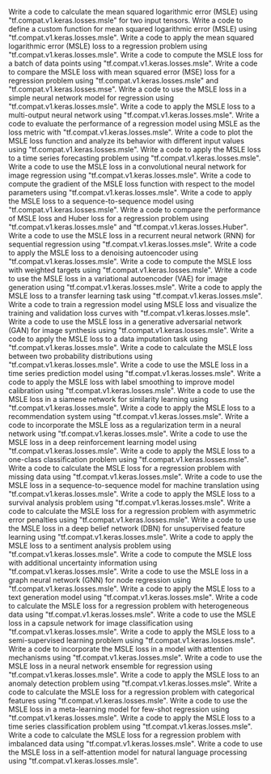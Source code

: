 Write a code to calculate the mean squared logarithmic error (MSLE) using "tf.compat.v1.keras.losses.msle" for two input tensors.
Write a code to define a custom function for mean squared logarithmic error (MSLE) using "tf.compat.v1.keras.losses.msle".
Write a code to apply the mean squared logarithmic error (MSLE) loss to a regression problem using "tf.compat.v1.keras.losses.msle".
Write a code to compute the MSLE loss for a batch of data points using "tf.compat.v1.keras.losses.msle".
Write a code to compare the MSLE loss with mean squared error (MSE) loss for a regression problem using "tf.compat.v1.keras.losses.msle" and "tf.compat.v1.keras.losses.mse".
Write a code to use the MSLE loss in a simple neural network model for regression using "tf.compat.v1.keras.losses.msle".
Write a code to apply the MSLE loss to a multi-output neural network using "tf.compat.v1.keras.losses.msle".
Write a code to evaluate the performance of a regression model using MSLE as the loss metric with "tf.compat.v1.keras.losses.msle".
Write a code to plot the MSLE loss function and analyze its behavior with different input values using "tf.compat.v1.keras.losses.msle".
Write a code to apply the MSLE loss to a time series forecasting problem using "tf.compat.v1.keras.losses.msle".
Write a code to use the MSLE loss in a convolutional neural network for image regression using "tf.compat.v1.keras.losses.msle".
Write a code to compute the gradient of the MSLE loss function with respect to the model parameters using "tf.compat.v1.keras.losses.msle".
Write a code to apply the MSLE loss to a sequence-to-sequence model using "tf.compat.v1.keras.losses.msle".
Write a code to compare the performance of MSLE loss and Huber loss for a regression problem using "tf.compat.v1.keras.losses.msle" and "tf.compat.v1.keras.losses.Huber".
Write a code to use the MSLE loss in a recurrent neural network (RNN) for sequential regression using "tf.compat.v1.keras.losses.msle".
Write a code to apply the MSLE loss to a denoising autoencoder using "tf.compat.v1.keras.losses.msle".
Write a code to compute the MSLE loss with weighted targets using "tf.compat.v1.keras.losses.msle".
Write a code to use the MSLE loss in a variational autoencoder (VAE) for image generation using "tf.compat.v1.keras.losses.msle".
Write a code to apply the MSLE loss to a transfer learning task using "tf.compat.v1.keras.losses.msle".
Write a code to train a regression model using MSLE loss and visualize the training and validation loss curves with "tf.compat.v1.keras.losses.msle".
Write a code to use the MSLE loss in a generative adversarial network (GAN) for image synthesis using "tf.compat.v1.keras.losses.msle".
Write a code to apply the MSLE loss to a data imputation task using "tf.compat.v1.keras.losses.msle".
Write a code to calculate the MSLE loss between two probability distributions using "tf.compat.v1.keras.losses.msle".
Write a code to use the MSLE loss in a time series prediction model using "tf.compat.v1.keras.losses.msle".
Write a code to apply the MSLE loss with label smoothing to improve model calibration using "tf.compat.v1.keras.losses.msle".
Write a code to use the MSLE loss in a siamese network for similarity learning using "tf.compat.v1.keras.losses.msle".
Write a code to apply the MSLE loss to a recommendation system using "tf.compat.v1.keras.losses.msle".
Write a code to incorporate the MSLE loss as a regularization term in a neural network using "tf.compat.v1.keras.losses.msle".
Write a code to use the MSLE loss in a deep reinforcement learning model using "tf.compat.v1.keras.losses.msle".
Write a code to apply the MSLE loss to a one-class classification problem using "tf.compat.v1.keras.losses.msle".
Write a code to calculate the MSLE loss for a regression problem with missing data using "tf.compat.v1.keras.losses.msle".
Write a code to use the MSLE loss in a sequence-to-sequence model for machine translation using "tf.compat.v1.keras.losses.msle".
Write a code to apply the MSLE loss to a survival analysis problem using "tf.compat.v1.keras.losses.msle".
Write a code to calculate the MSLE loss for a regression problem with asymmetric error penalties using "tf.compat.v1.keras.losses.msle".
Write a code to use the MSLE loss in a deep belief network (DBN) for unsupervised feature learning using "tf.compat.v1.keras.losses.msle".
Write a code to apply the MSLE loss to a sentiment analysis problem using "tf.compat.v1.keras.losses.msle".
Write a code to compute the MSLE loss with additional uncertainty information using "tf.compat.v1.keras.losses.msle".
Write a code to use the MSLE loss in a graph neural network (GNN) for node regression using "tf.compat.v1.keras.losses.msle".
Write a code to apply the MSLE loss to a text generation model using "tf.compat.v1.keras.losses.msle".
Write a code to calculate the MSLE loss for a regression problem with heterogeneous data using "tf.compat.v1.keras.losses.msle".
Write a code to use the MSLE loss in a capsule network for image classification using "tf.compat.v1.keras.losses.msle".
Write a code to apply the MSLE loss to a semi-supervised learning problem using "tf.compat.v1.keras.losses.msle".
Write a code to incorporate the MSLE loss in a model with attention mechanisms using "tf.compat.v1.keras.losses.msle".
Write a code to use the MSLE loss in a neural network ensemble for regression using "tf.compat.v1.keras.losses.msle".
Write a code to apply the MSLE loss to an anomaly detection problem using "tf.compat.v1.keras.losses.msle".
Write a code to calculate the MSLE loss for a regression problem with categorical features using "tf.compat.v1.keras.losses.msle".
Write a code to use the MSLE loss in a meta-learning model for few-shot regression using "tf.compat.v1.keras.losses.msle".
Write a code to apply the MSLE loss to a time series classification problem using "tf.compat.v1.keras.losses.msle".
Write a code to calculate the MSLE loss for a regression problem with imbalanced data using "tf.compat.v1.keras.losses.msle".
Write a code to use the MSLE loss in a self-attention model for natural language processing using "tf.compat.v1.keras.losses.msle".